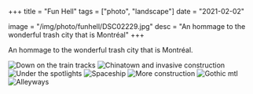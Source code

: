 +++
title = "Fun Hell"
tags = ["photo", "landscape"]
date = "2021-02-02"

image = "/img/photo/funhell/DSC02229.jpg"
desc = "An hommage to the wonderful trash city that is Montréal"
+++

An hommage to the wonderful trash city that is Montréal.

![Down on the train tracks](/img/photo/funhell/DSC02229.jpg)
![Chinatown and invasive construction](/img/photo/funhell/IMG_1060.JPG)
![Under the spotlights](/img/photo/funhell/IMG_0756.jpg)
![Spaceship](/img/photo/funhell/IMG_0202.jpg)
![More construction](/img/photo/funhell/IMG_5158.jpg)
![Gothic mtl](/img/photo/funhell/IMG_2431.jpg)
![Alleyways](/img/photo/funhell/DSC02434.jpg)
